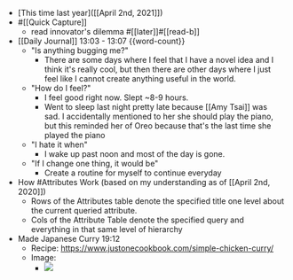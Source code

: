 - [This time last year]([[April 2nd, 2021]])
- #[[Quick Capture]]
    - read innovator's dilemma #[[later]]#[[read-b]]
- [[Daily Journal]] 13:03 - 13:07 {{word-count}}
    - "Is anything bugging me?"
        - There are some days where I feel that I have a novel idea and I think it's really cool, but then there are other days where I just feel like I cannot create anything useful in the world. 
    - "How do I feel?"
        - I feel good right now. Slept ~8-9 hours.
        - Went to sleep last night pretty late because [[Amy Tsai]] was sad. I accidentally mentioned to her she should play the piano, but this reminded her of Oreo because that's the last time she played the piano
    - "I hate it when"
        - I wake up past noon and most of the day is gone.
    - "If I change one thing, it would be"
        - Create a routine for myself to continue everyday
- How #Attributes Work (based on my understanding as of [[April 2nd, 2020]])
    - Rows of the Attributes table denote the specified title one level about the current queried attribute.
    - Cols of the Attribute Table denote the specified query and everything in that same level of hierarchy
- Made Japanese Curry 19:12
    - Recipe: https://www.justonecookbook.com/simple-chicken-curry/
    - Image:
        - ![](https://firebasestorage.googleapis.com/v0/b/firescript-577a2.appspot.com/o/imgs%2Fapp%2Fandyjgao%2FhMxDYE7kU4?alt=media&token=a7514ddf-2099-42c9-8766-7207ed7db02a)
